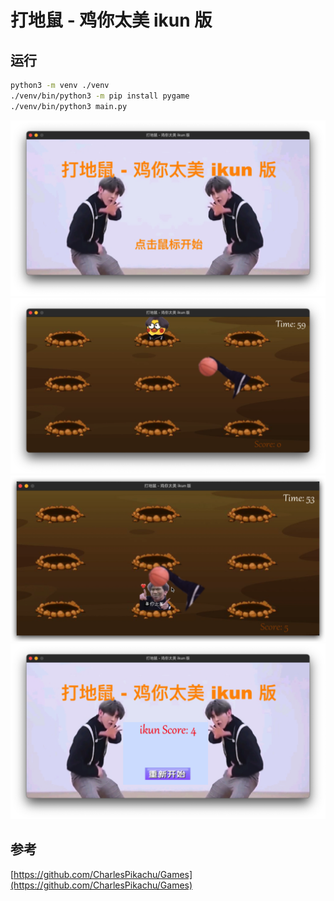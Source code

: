 # 打地鼠 - 鸡你太美 ikun 版

## 运行

```bash
python3 -m venv ./venv
./venv/bin/python3 -m pip install pygame
./venv/bin/python3 main.py
```

![start](readme_assets/start.png)
![game1](readme_assets/game1.png)
![game2](readme_assets/game2.png)
![end](readme_assets/end.png)

## 参考

[https://github.com/CharlesPikachu/Games](https://github.com/CharlesPikachu/Games)
